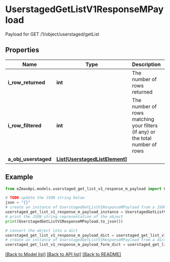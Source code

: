 # UserstagedGetListV1ResponseMPayload

Payload for GET /1/object/userstaged/getList

## Properties

Name | Type | Description | Notes
------------ | ------------- | ------------- | -------------
**i_row_returned** | **int** | The number of rows returned | 
**i_row_filtered** | **int** | The number of rows matching your filters (if any) or the total number of rows | 
**a_obj_userstaged** | [**List[UserstagedListElement]**](UserstagedListElement.md) |  | 

## Example

```python
from eZmaxApi.models.userstaged_get_list_v1_response_m_payload import UserstagedGetListV1ResponseMPayload

# TODO update the JSON string below
json = "{}"
# create an instance of UserstagedGetListV1ResponseMPayload from a JSON string
userstaged_get_list_v1_response_m_payload_instance = UserstagedGetListV1ResponseMPayload.from_json(json)
# print the JSON string representation of the object
print(UserstagedGetListV1ResponseMPayload.to_json())

# convert the object into a dict
userstaged_get_list_v1_response_m_payload_dict = userstaged_get_list_v1_response_m_payload_instance.to_dict()
# create an instance of UserstagedGetListV1ResponseMPayload from a dict
userstaged_get_list_v1_response_m_payload_form_dict = userstaged_get_list_v1_response_m_payload.from_dict(userstaged_get_list_v1_response_m_payload_dict)
```
[[Back to Model list]](../README.md#documentation-for-models) [[Back to API list]](../README.md#documentation-for-api-endpoints) [[Back to README]](../README.md)


